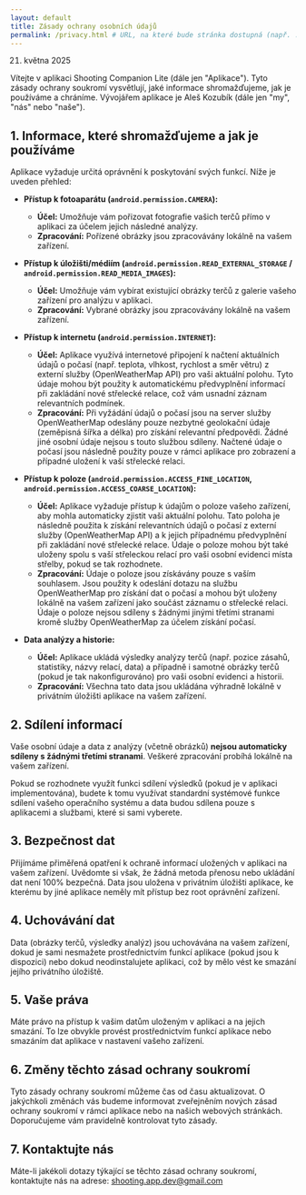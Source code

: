 ```yaml
---
layout: default
title: Zásady ochrany osobních údajů
permalink: /privacy.html # URL, na které bude stránka dostupná (např. .../privacy/)
---
```

21. května 2025

Vítejte v aplikaci Shooting Companion Lite (dále jen "Aplikace"). Tyto zásady ochrany soukromí vysvětlují, jaké informace shromažďujeme, jak je používáme a chráníme. Vývojářem aplikace je Aleš Kozubík (dále jen "my", "nás" nebo "naše").

## 1. Informace, které shromažďujeme a jak je používáme

Aplikace vyžaduje určitá oprávnění k poskytování svých funkcí. Níže je uveden přehled:

*   **Přístup k fotoaparátu (`android.permission.CAMERA`):**
    *   **Účel:** Umožňuje vám pořizovat fotografie vašich terčů přímo v aplikaci za účelem jejich následné analýzy.
    *   **Zpracování:** Pořízené obrázky jsou zpracovávány lokálně na vašem zařízení.

*   **Přístup k úložišti/médiím (`android.permission.READ_EXTERNAL_STORAGE` / `android.permission.READ_MEDIA_IMAGES`):**
    *   **Účel:** Umožňuje vám vybírat existující obrázky terčů z galerie vašeho zařízení pro analýzu v aplikaci.
    *   **Zpracování:** Vybrané obrázky jsou zpracovávány lokálně na vašem zařízení.

*   **Přístup k internetu (`android.permission.INTERNET`):**
    *   **Účel:** Aplikace využívá internetové připojení k načtení aktuálních údajů o počasí (např. teplota, vlhkost, rychlost a směr větru) z externí služby (OpenWeatherMap API) pro vaši aktuální polohu. Tyto údaje mohou být použity k automatickému předvyplnění informací při zakládání nové střelecké relace, což vám usnadní záznam relevantních podmínek.
    *   **Zpracování:** Při vyžádání údajů o počasí jsou na server služby OpenWeatherMap odeslány pouze nezbytné geolokační údaje (zeměpisná šířka a délka) pro získání relevantní předpovědi. Žádné jiné osobní údaje nejsou s touto službou sdíleny. Načtené údaje o počasí jsou následně použity pouze v rámci aplikace pro zobrazení a případné uložení k vaší střelecké relaci.

*   **Přístup k poloze (`android.permission.ACCESS_FINE_LOCATION`, `android.permission.ACCESS_COARSE_LOCATION`):**
    *   **Účel:** Aplikace vyžaduje přístup k údajům o poloze vašeho zařízení, aby mohla automaticky zjistit vaši aktuální polohu. Tato poloha je následně použita k získání relevantních údajů o počasí z externí služby (OpenWeatherMap API) a k jejich případnému předvyplnění při zakládání nové střelecké relace. Údaje o poloze mohou být také uloženy spolu s vaší střeleckou relací pro vaši osobní evidenci místa střelby, pokud se tak rozhodnete.
    *   **Zpracování:** Údaje o poloze jsou získávány pouze s vaším souhlasem. Jsou použity k odeslání dotazu na službu OpenWeatherMap pro získání dat o počasí a mohou být uloženy lokálně na vašem zařízení jako součást záznamu o střelecké relaci. Údaje o poloze nejsou sdíleny s žádnými jinými třetími stranami kromě služby OpenWeatherMap za účelem získání počasí.

*   **Data analýzy a historie:**
    *   **Účel:** Aplikace ukládá výsledky analýzy terčů (např. pozice zásahů, statistiky, názvy relací, data) a případně i samotné obrázky terčů (pokud je tak nakonfigurováno) pro vaši osobní evidenci a historii.
    *   **Zpracování:** Všechna tato data jsou ukládána výhradně lokálně v privátním úložišti aplikace na vašem zařízení.

## 2. Sdílení informací

Vaše osobní údaje a data z analýzy (včetně obrázků) **nejsou automaticky sdíleny s žádnými třetími stranami**. Veškeré zpracování probíhá lokálně na vašem zařízení.

Pokud se rozhodnete využít funkci sdílení výsledků (pokud je v aplikaci implementována), budete k tomu využívat standardní systémové funkce sdílení vašeho operačního systému a data budou sdílena pouze s aplikacemi a službami, které si sami vyberete.

## 3. Bezpečnost dat

Přijímáme přiměřená opatření k ochraně informací uložených v aplikaci na vašem zařízení. Uvědomte si však, že žádná metoda přenosu nebo ukládání dat není 100% bezpečná. Data jsou uložena v privátním úložišti aplikace, ke kterému by jiné aplikace neměly mít přístup bez root oprávnění zařízení.

## 4. Uchovávání dat

Data (obrázky terčů, výsledky analýz) jsou uchovávána na vašem zařízení, dokud je sami nesmažete prostřednictvím funkcí aplikace (pokud jsou k dispozici) nebo dokud neodinstalujete aplikaci, což by mělo vést ke smazání jejího privátního úložiště.

## 5. Vaše práva

Máte právo na přístup k vašim datům uloženým v aplikaci a na jejich smazání. To lze obvykle provést prostřednictvím funkcí aplikace nebo smazáním dat aplikace v nastavení vašeho zařízení.

## 6. Změny těchto zásad ochrany soukromí

Tyto zásady ochrany soukromí můžeme čas od času aktualizovat. O jakýchkoli změnách vás budeme informovat zveřejněním nových zásad ochrany soukromí v rámci aplikace nebo na našich webových stránkách. Doporučujeme vám pravidelně kontrolovat tyto zásady.

## 7. Kontaktujte nás

Máte-li jakékoli dotazy týkající se těchto zásad ochrany soukromí, kontaktujte nás na adrese:
shooting.app.dev@gmail.com